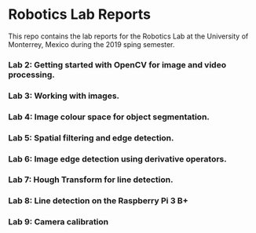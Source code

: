 # Robotics Lab Reports

This repo contains the lab reports for the Robotics Lab at the University of Monterrey, Mexico during the 2019 sping semester.

### Lab 2: Getting started with OpenCV for image and video processing.
### Lab 3: Working with images.
### Lab 4: Image colour space for object segmentation.
### Lab 5: Spatial filtering and edge detection.
### Lab 6: Image edge detection using derivative operators.
### Lab 7: Hough Transform for line detection.
### Lab 8: Line detection on the Raspberry Pi 3 B+
### Lab 9: Camera calibration